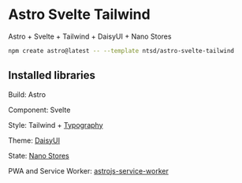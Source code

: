 <!-- https://docs.astro.build/en/guides/markdown-content -->

# Astro Svelte Tailwind

Astro + Svelte + Tailwind + DaisyUI + Nano Stores

```sh
npm create astro@latest -- --template ntsd/astro-svelte-tailwind
```

## Installed libraries

Build: Astro

Component: Svelte

Style: Tailwind + [Typography](https://github.com/tailwindlabs/tailwindcss-typography)

Theme: [DaisyUI](https://github.com/saadeghi/daisyui)

State: [Nano Stores](https://github.com/nanostores/nanostores)

PWA and Service Worker: [astrojs-service-worker](https://github.com/tatethurston/astrojs-service-worker)
